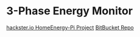 # 3-Phase Energy Monitor

[hackster.io HomeEnergy-Pi Project](https://www.hackster.io/michael-nigbor/homeenergy-pi-cecfdf)
[BitBucket Repo](https://bitbucket.org/mnigbor/homeenergy-pi/src/master/)